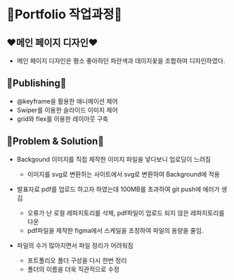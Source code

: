 💙Portfolio 작업과정💙
=============

## ❤️메인 페이지 디자인❤️
- 메인 페이지 디자인은 평소 좋아하던 파란색과 데이지꽃을 조합하여 디자인하였다.

## 🧡Publishing🧡
* @keyframe을 활용한 애니메이션 제어
* Swiper를 이용한 슬라이드 이미지 제어
* grid와 flex를 이용한 레이아웃 구축

## 💛Problem & Solution💛
* Backgound 이미지를 직접 제작한 이미지 파일을 넣다보니 업로딩이 느려짐
    - 이미지를 svg로 변환하는 사이트에서 svg로 변환하여 Background에 적용 

* 발표자료 pdf를 업로드 하고자 하였는데 100MB를 초과하여 git push에 에러가 생김
    - 오류가 난 로컬 레파지토리를 삭제, pdf파일이 업로드 되지 않은 레파지토리를 다운
    - pdf파일을 제작한 figma에서 스케일을 조정하여 파일의 용량을 줄임.

* 파일의 수가 많아지면서 파일 정리가 어려워짐
    - 포트폴리오 폴더 구성을 다시 한번 정리
    - 폴더의 이름을 더욱 직관적으로 수정